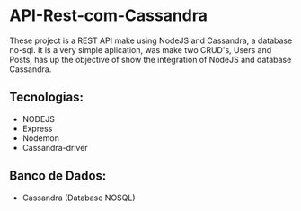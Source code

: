 # API-Rest-com-Cassandra
These project is a REST API make using NodeJS and Cassandra, a database no-sql. It is a very simple
aplication, was make two CRUD's, Users and Posts, has up the objective of show the integration of NodeJS and database Cassandra.


## Tecnologias:
* NODEJS
* Express
* Nodemon
* Cassandra-driver

## Banco de Dados:
* Cassandra (Database NOSQL)